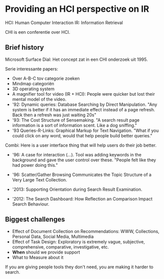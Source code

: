 # Providing an HCI perspective on IR

HCI: Human Computer Interaction
IR: Information Retrieval

CHI is een conferentie over HCI.

## Brief history

Microsoft Surface Dial: Het concept zat in een CHI onderzoek uit 1995.

Serie interessante papers:
* Over A-B-C tov categorie zoeken
* Mindmap categoriën
* 3D operating system
* A magnifier tool for video (IR + HCI): People were quicker but lost their mental model of the video.
* '92: Dynamic queries: Database Searching by Direct Manipulation. "Any system is better if it has an immediate effect instead of a page refresh. Back then a refresh was just waiting 20s"
* '93: The Cost Structure of Sensemaking. "A search result page information is a sort of information scent. Like a dog sniffing."
*  '93 Queries-R-Links: Graphical Markup for Text Navigation. "What if you could click on any word, would that help people build better queries."

Combi: Here is a user interface thing that will help users do their job better.

* '96: A case for interaction (...). Tool was adding keywords in the background and gave the user control over these. "People felt like they had power doing this."

* '96: Scatter/Gather Browsing Communicates the Topic Structure of a Very Large Text Collection.

* '2013: Supporting Orientation during Search Result Examination.

* '2012: The Search Dashboard: How Reflection an Comparison Impact Search Behaviour.

## Biggest challenges

* Effect of Document Collection on Recommendations: WWW, Collections, Personal Data, Social Media, Multimedia
* Effect of Task Design: Exploratory is extremely vague, subjective, comprehensive, comparative, investigative, etc.
* **When** should we provide support
* What to Measure about it

If you are giving people tools they don't need, you are making it harder to search.